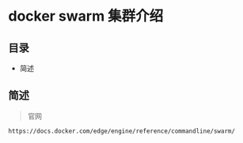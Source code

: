 # docker swarm 集群介绍   

## 目录  
- 简述

## 简述  

> 官网
```
https://docs.docker.com/edge/engine/reference/commandline/swarm/
```
